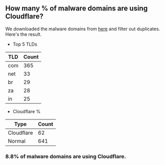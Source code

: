 ## How many % of malware domains are using Cloudflare?


We downloaded the malware domains from [here](https://urlhaus.abuse.ch) and filter out duplicates.
Here's the result.


[//]: # (start replacement)


- Top 5 TLDs

| TLD | Count |
| --- | --- |
| com | 365 |
| net | 33 |
| br | 29 |
| za | 28 |
| in | 25 |


- Cloudflare %

| Type | Count |
| --- | --- |
| Cloudflare | 62 |
| Normal | 641 |


### 8.8% of malware domains are using Cloudflare.